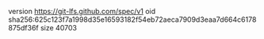 version https://git-lfs.github.com/spec/v1
oid sha256:625c123f7a1998d35e16593182f54eb72aeca7909d3eaa7d664c6178875df36f
size 40703
